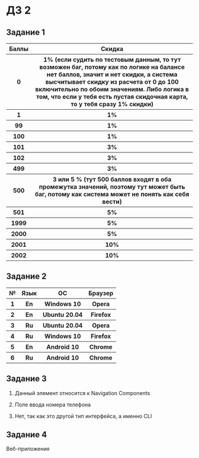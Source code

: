 # ДЗ 2
## Задание 1
<table class="iksweb">
	<tbody>
		<tr>
			<th>Баллы</th>
			<th>Скидка</th>
		</tr>
		<tr>
			<th>0</th>
			<th>1%  (если судить по тестовым данным, то тут возможен баг, потому как по логике на балансе нет баллов, значит и нет скидки, а система высчитывает скидку из расчета от 0 до 100 включительно по обоим значениям. Либо логика в том, что если у тебя есть пустая скидочная карта, то у тебя сразу 1% скидки)</th>
		</tr>
		<tr>
			<th>1</th>
			<th>1%</th>
		</tr>
		<tr>
			<th>99</th>
			<th>1%</th>
		</tr>
		<tr>
			<th>100</th>
			<th>1%</th>
		</tr>
		<tr>
			<th>101</th>
			<th>3%</th>
		</tr>
		<tr>
			<th>102</th>
			<th>3%</th>
		</tr>
		<tr>
			<th>499</th>
			<th>3%</th>
		</tr>
		<tr>
			<th>500</th>
			<th>3 или 5 %  (тут 500 баллов входят в оба промежутка значений, поэтому тут может быть баг, потому как система может не понять как себя вести)</th>
		</tr>
		<tr>
			<th>501</th>
			<th>5%</th>
		</tr>
		<tr>
			<th>1999</th>
			<th>5%</th>
		</tr>
		<tr>
			<th>2000</th>
			<th>5%</th>
		</tr>
		<tr>
			<th>2001</th>
			<th>10%</th>
		</tr>
		<tr>
			<th>2002</th>
			<th>10%</th>
		</tr>
	</tbody>
</table>

## Задание 2
<table class="iksweb">
	<tbody>
		<tr>
			<th>№</th>
			<th>Язык</th>
			<th>ОС</th>
			<th>Браузер</th>
		</tr>
		<tr>
			<th>1</th>
			<th>En</th>
			<th>Windows 10</th>
			<th>Opera</th>
		</tr>
		<tr>
			<th>2</th>
			<th>En</th>
			<th>Ubuntu 20.04</th>
			<th>Firefox</th>
		</tr>
		<tr>
			<th>3</th>
			<th>Ru</th>
			<th>Ubuntu 20.04</th>
			<th>Opera</th>
		</tr>
		<tr>
			<th>4</th>
			<th>Ru</th>
			<th>Windows 10</th>
			<th>Firefox</th>
		</tr>
		<tr>
			<th>5</th>
			<th>En</th>
			<th> Android 10</th>
			<th>Chrome</th>
		</tr>
		<tr>
			<th>6</th>
			<th>Ru</th>
			<th> Android 10</th>
			<th>Chrome</th>
		</tr>
	</tbody>
</table>

## Задание 3

1. Данный элемент относится к Navigation Components

2. Поле ввода номера телефона

3. Нет, так как это другой тип интерфейса, а именно CLI

## Задание 4

Веб-приложения